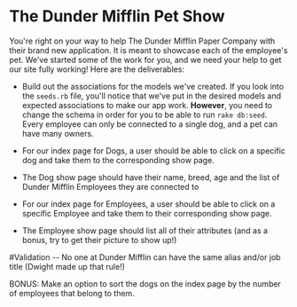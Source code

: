 # The Dunder Mifflin Pet Show


You're right on your way to help The Dunder Mifflin Paper Company with their brand new application. It is meant to showcase each of the employee's pet. We’ve started some of the work for you, and we need your help to get our site fully working! Here are the deliverables:

- Build out the associations for the models we've created. If you look into the `seeds.rb` file, you'll notice that we've put in the desired models and expected associations to make our app work. **However**, you need to change the schema in order for you to be able to run `rake db:seed`. Every employee can only be connected to a single dog, and a pet can have many owners.

- For our index page for Dogs, a user should be able to click on a specific dog and take them to the corresponding show page.

- The Dog show page should have their name, breed, age and the list of Dunder Mifflin Employees they are connected to

- For our index page for Employees, a user should be able to click on a specific Employee and take them to their corresponding show page.

- The Employee show page should list all of their attributes (and as a bonus, try to get their picture to show up!)

#Validation -- No one at Dunder Mifflin can have the same alias and/or job title (Dwight made up that rule!)

BONUS: Make an option to sort the dogs on the index page by the number of employees that belong to them.
